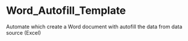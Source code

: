 # Word_Autofill_Template
Automate which create a Word document with autofill the data from data source (Excel)
